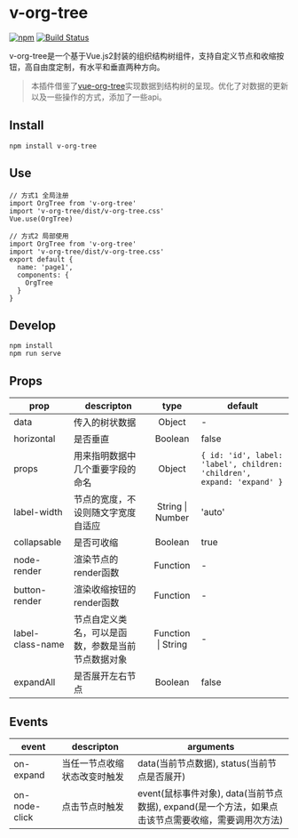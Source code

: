 # v-org-tree

[![npm](https://img.shields.io/npm/v/v-org-tree.svg)]()
[![Build Status](https://travis-ci.com/lison16/v-org-tree.svg?branch=master)](https://travis-ci.com/lison16/v-org-tree)

v-org-tree是一个基于Vue.js2封装的组织结构树组件，支持自定义节点和收缩按钮，高自由度定制，有水平和垂直两种方向。

> 本插件借鉴了[vue-org-tree](https://github.com/hukaibaihu/vue-org-tree)实现数据到结构树的呈现。优化了对数据的更新以及一些操作的方式，添加了一些api。

## Install
```
npm install v-org-tree
```

## Use
```
// 方式1 全局注册
import OrgTree from 'v-org-tree'
import 'v-org-tree/dist/v-org-tree.css'
Vue.use(OrgTree)

// 方式2 局部使用
import OrgTree from 'v-org-tree'
import 'v-org-tree/dist/v-org-tree.css'
export default {
  name: 'page1',
  components: {
    OrgTree
  }
}
```

## Develop
```
npm install
npm run serve
```

## Props
prop              | descripton                   | type                   | default
------------------|------------------------------|:----------------------:|---------------------
data              | 传入的树状数据                 | Object                 | -
horizontal        | 是否垂直                      | Boolean                | false
props             | 用来指明数据中几个重要字段的命名  | Object                 | `{ id: 'id', label: 'label', children: 'children', expand: 'expand' }`
label-width       | 节点的宽度，不设则随文字宽度自适应| String \| Number      | 'auto'
collapsable       | 是否可收缩                    | Boolean                | true
node-render       | 渲染节点的render函数           | Function               | -
button-render     | 渲染收缩按钮的render函数       | Function                | -
label-class-name  | 节点自定义类名，可以是函数，参数是当前节点数据对象| Function \| String | -
expandAll         | 是否展开左右节点               | Boolean                | false

## Events
event             | descripton                  | arguments
------------------|-----------------------------|------------------------------
on-expand         | 当任一节点收缩状态改变时触发     | data(当前节点数据), status(当前节点是否展开)
on-node-click     | 点击节点时触发                 | event(鼠标事件对象), data(当前节点数据), expand(是一个方法，如果点击该节点需要收缩，需要调用次方法)
